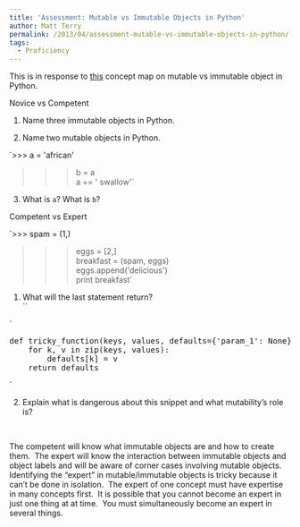 ```yaml
---
title: 'Assessment: Mutable vs Immutable Objects in Python'
author: Matt Terry
permalink: /2013/04/assessment-mutable-vs-immutable-objects-in-python/
tags:
  - Proficiency
---
```

This is in response to [this][1] concept map on mutable vs immutable object in Python.

Novice vs Competent

1. Name three immutable objects in Python.

2. Name two mutable objects in Python.

`>>> a = 'african'<br />
>>> b = a<br />
>>> a += ' swallow'`

3. What is `a`? What is `b`?

Competent vs Expert

`>>> spam = (1,)<br />
>>> eggs = [2,]<br />
>>> breakfast = (spam, eggs)<br />
>>> eggs.append('delicious')<br />
>>> print breakfast`

1) What will the last statement return?  
``

`
<pre>
def tricky_function(keys, values, defaults={'param_1': None}):
    for k, v in zip(keys, values):
        defaults[k] = v
    return defaults
</pre>
<p>`

2) Explain what is dangerous about this snippet and what mutability&#8217;s role is?

&nbsp;

The competent will know what immutable objects are and how to create them.  The expert will know the interaction between immutable objects and object labels and will be aware of corner cases involving mutable objects.  Identifying the &#8220;expert&#8221; in mutable/immutable objects is tricky because it can&#8217;t be done in isolation.  The expert of one concept must have expertise in many concepts first.  It is possible that you cannot become an expert in just one thing at at time.  You must simultaneously become an expert in several things.

 [1]: http://teaching.software-carpentry.org/2013/03/27/concept-map-mutable-and-immutable-objects-in-python/
